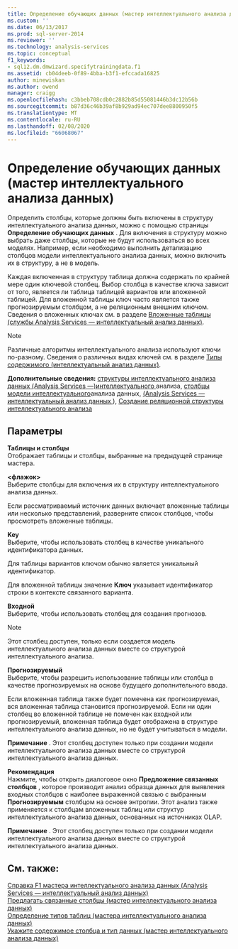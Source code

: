 ```yaml
---
title: Определение обучающих данных (мастер интеллектуального анализа данных) | Документация Майкрософт
ms.custom: ''
ms.date: 06/13/2017
ms.prod: sql-server-2014
ms.reviewer: ''
ms.technology: analysis-services
ms.topic: conceptual
f1_keywords:
- sql12.dm.dmwizard.specifytrainingdata.f1
ms.assetid: cb04deeb-0f89-4bba-b3f1-efccada16825
author: minewiskan
ms.author: owend
manager: craigg
ms.openlocfilehash: c3bbeb708cdb0c2882b85d55081446b3dc12b56b
ms.sourcegitcommit: b87d36c46b39af8b929ad94ec707dee8800950f5
ms.translationtype: MT
ms.contentlocale: ru-RU
ms.lasthandoff: 02/08/2020
ms.locfileid: "66068067"
---
```

# <a name="specify-the-training-data-data-mining-wizard"></a>Определение обучающих данных (мастер интеллектуального анализа данных)
  Определить столбцы, которые должны быть включены в структуру интеллектуального анализа данных, можно с помощью страницы **Определение обучающих данных** . Для включения в структуру можно выбрать даже столбцы, которые не будут использоваться во всех моделях. Например, если необходимо выполнить детализацию столбцов модели интеллектуального анализа данных, можно включить их в структуру, а не в модель.  
  
 Каждая включенная в структуру таблица должна содержать по крайней мере один ключевой столбец. Выбор столбца в качестве ключа зависит от того, является ли таблица таблицей вариантов или вложенной таблицей. Для вложенной таблицы ключ часто является также прогнозируемым столбцом, а не реляционным внешним ключом. Сведения о вложенных ключах см. в разделе [Вложенные таблицы (службы Analysis Services — интеллектуальный анализ данных)](data-mining/nested-tables-analysis-services-data-mining.md).  
  
> [!NOTE]  
>  Различные алгоритмы интеллектуального анализа используют ключи по-разному. Сведения о различных видах ключей см. в разделе [Типы содержимого (интеллектуальный анализ данных)](data-mining/content-types-data-mining.md).  
  
 **Дополнительные сведения:** [структуры интеллектуального анализа данных &#40;Analysis Services —&#41;интеллектуального ](data-mining/mining-structures-analysis-services-data-mining.md)анализа, [столбцы модели интеллектуального](data-mining/mining-model-columns.md)анализа данных, [&#40;Analysis Services — интеллектуальный анализ данных ](data-mining/data-mining-wizard-analysis-services-data-mining.md)&#41;, [Создание реляционной структуры интеллектуального анализа](data-mining/create-a-relational-mining-structure.md)  
  
## <a name="options"></a>Параметры  
 **Таблицы и столбцы**  
 Отображает таблицы и столбцы, выбранные на предыдущей странице мастера.  
  
 **\<флажок>**  
 Выберите столбцы для включения их в структуру интеллектуального анализа данных.  
  
 Если рассматриваемый источник данных включает вложенные таблицы или несколько представлений, разверните список столбцов, чтобы просмотреть вложенные таблицы.  
  
 **Key**  
 Выберите, чтобы использовать столбец в качестве уникального идентификатора данных.  
  
 Для таблицы вариантов ключом обычно является уникальный идентификатор.  
  
 Для вложенной таблицы значение **Ключ** указывает идентификатор строки в контексте связанного варианта.  
  
 **Входной**  
 Выберите, чтобы использовать столбец для создания прогнозов.  
  
> [!NOTE]  
>  Этот столбец доступен, только если создается модель интеллектуального анализа данных вместе со структурой интеллектуального анализа.  
  
 **Прогнозируемый**  
 Выберите, чтобы разрешить использование таблицы или столбца в качестве прогнозируемых на основе будущего дополнительного ввода.  
  
 Если вложенная таблица также будет помечена как прогнозируемая, вся вложенная таблица становится прогнозируемой. Если ни один столбец во вложенной таблице не помечен как входной или прогнозируемый, вложенная таблица будет отображена в структуре интеллектуального анализа данных, но не будет учитываться в модели.  
  
 **Примечание** . Этот столбец доступен только при создании модели интеллектуального анализа данных вместе со структурой интеллектуального анализа данных.  
  
 **Рекомендация**  
 Нажмите, чтобы открыть диалоговое окно **Предложение связанных столбцов** , которое производит анализ образца данных для выявления входных столбцов с наиболее выраженной связью с выбранным **Прогнозируемым** столбцом на основе энтропии. Этот анализ также применяется к столбцам вложенных таблиц или структур интеллектуального анализа данных, основанных на источниках OLAP.  
  
 **Примечание** . Этот столбец доступен только при создании модели интеллектуального анализа данных вместе со структурой интеллектуального анализа данных.  
  
## <a name="see-also"></a>См. также:  
 [Справка F1 мастера интеллектуального анализа данных &#40;Analysis Services — интеллектуальный анализ данных&#41;](data-mining-wizard-f1-help-analysis-services-data-mining.md)   
 [Предлагать связанные столбцы &#40;мастер интеллектуального анализа данных&#41;](suggest-related-columns-data-mining-wizard.md)   
 [Определение типов таблиц &#40;мастера интеллектуального анализа данных&#41;](specify-table-types-data-mining-wizard.md)   
 [Укажите содержимое столбца и тип данных &#40;мастер интеллектуального анализа данных&#41;](specify-the-column-s-content-and-data-type-data-mining-wizard.md)  
  
  
